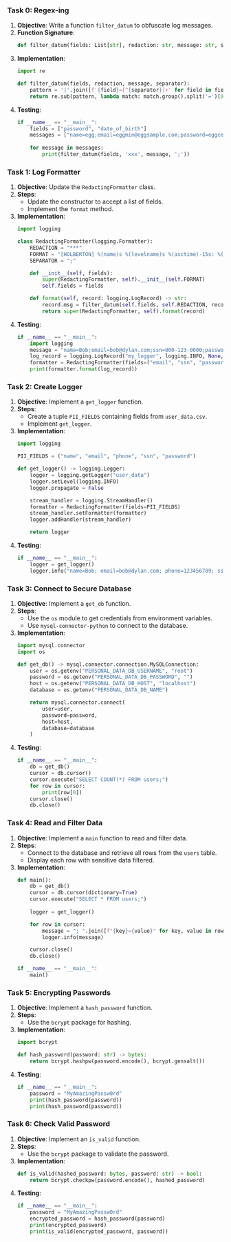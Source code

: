 ### Task 0: Regex-ing

1. **Objective**: Write a function `filter_datum` to obfuscate log messages.
2. **Function Signature**:
    ```python
    def filter_datum(fields: List[str], redaction: str, message: str, separator: str) -> str:
    ```
3. **Implementation**:
    ```python
    import re

    def filter_datum(fields, redaction, message, separator):
        pattern = '|'.join([f'{field}=[^{separator}]+' for field in fields])
        return re.sub(pattern, lambda match: match.group().split('=')[0] + '=' + redaction, message)
    ```
4. **Testing**:
    ```python
    if __name__ == "__main__":
        fields = ["password", "date_of_birth"]
        messages = ["name=egg;email=eggmin@eggsample.com;password=eggcellent;date_of_birth=12/12/1986;", "name=bob;email=bob@dylan.com;password=bobbycool;date_of_birth=03/04/1993;"]
        
        for message in messages:
            print(filter_datum(fields, 'xxx', message, ';'))
    ```

### Task 1: Log Formatter

1. **Objective**: Update the `RedactingFormatter` class.
2. **Steps**:
    - Update the constructor to accept a list of fields.
    - Implement the `format` method.
3. **Implementation**:
    ```python
    import logging

    class RedactingFormatter(logging.Formatter):
        REDACTION = "***"
        FORMAT = "[HOLBERTON] %(name)s %(levelname)s %(asctime)-15s: %(message)s"
        SEPARATOR = ";"

        def __init__(self, fields):
            super(RedactingFormatter, self).__init__(self.FORMAT)
            self.fields = fields

        def format(self, record: logging.LogRecord) -> str:
            record.msg = filter_datum(self.fields, self.REDACTION, record.msg, self.SEPARATOR)
            return super(RedactingFormatter, self).format(record)
    ```
4. **Testing**:
    ```python
    if __name__ == "__main__":
        import logging
        message = "name=Bob;email=bob@dylan.com;ssn=000-123-0000;password=bobby2019;"
        log_record = logging.LogRecord("my_logger", logging.INFO, None, None, message, None, None)
        formatter = RedactingFormatter(fields=("email", "ssn", "password"))
        print(formatter.format(log_record))
    ```

### Task 2: Create Logger

1. **Objective**: Implement a `get_logger` function.
2. **Steps**:
    - Create a tuple `PII_FIELDS` containing fields from `user_data.csv`.
    - Implement `get_logger`.
3. **Implementation**:
    ```python
    import logging

    PII_FIELDS = ("name", "email", "phone", "ssn", "password")

    def get_logger() -> logging.Logger:
        logger = logging.getLogger("user_data")
        logger.setLevel(logging.INFO)
        logger.propagate = False

        stream_handler = logging.StreamHandler()
        formatter = RedactingFormatter(fields=PII_FIELDS)
        stream_handler.setFormatter(formatter)
        logger.addHandler(stream_handler)

        return logger
    ```
4. **Testing**:
    ```python
    if __name__ == "__main__":
        logger = get_logger()
        logger.info("name=Bob; email=bob@dylan.com; phone=123456789; ssn=123-45-6789; password=my_password;")
    ```

### Task 3: Connect to Secure Database

1. **Objective**: Implement a `get_db` function.
2. **Steps**:
    - Use the `os` module to get credentials from environment variables.
    - Use `mysql-connector-python` to connect to the database.
3. **Implementation**:
    ```python
    import mysql.connector
    import os

    def get_db() -> mysql.connector.connection.MySQLConnection:
        user = os.getenv("PERSONAL_DATA_DB_USERNAME", "root")
        password = os.getenv("PERSONAL_DATA_DB_PASSWORD", "")
        host = os.getenv("PERSONAL_DATA_DB_HOST", "localhost")
        database = os.getenv("PERSONAL_DATA_DB_NAME")

        return mysql.connector.connect(
            user=user,
            password=password,
            host=host,
            database=database
        )
    ```
4. **Testing**:
    ```python
    if __name__ == "__main__":
        db = get_db()
        cursor = db.cursor()
        cursor.execute("SELECT COUNT(*) FROM users;")
        for row in cursor:
            print(row[0])
        cursor.close()
        db.close()
    ```

### Task 4: Read and Filter Data

1. **Objective**: Implement a `main` function to read and filter data.
2. **Steps**:
    - Connect to the database and retrieve all rows from the `users` table.
    - Display each row with sensitive data filtered.
3. **Implementation**:
    ```python
    def main():
        db = get_db()
        cursor = db.cursor(dictionary=True)
        cursor.execute("SELECT * FROM users;")
        
        logger = get_logger()

        for row in cursor:
            message = "; ".join([f"{key}={value}" for key, value in row.items()])
            logger.info(message)

        cursor.close()
        db.close()

    if __name__ == "__main__":
        main()
    ```

### Task 5: Encrypting Passwords

1. **Objective**: Implement a `hash_password` function.
2. **Steps**:
    - Use the `bcrypt` package for hashing.
3. **Implementation**:
    ```python
    import bcrypt

    def hash_password(password: str) -> bytes:
        return bcrypt.hashpw(password.encode(), bcrypt.gensalt())
    ```
4. **Testing**:
    ```python
    if __name__ == "__main__":
        password = "MyAmazingPassw0rd"
        print(hash_password(password))
        print(hash_password(password))
    ```

### Task 6: Check Valid Password

1. **Objective**: Implement an `is_valid` function.
2. **Steps**:
    - Use the `bcrypt` package to validate the password.
3. **Implementation**:
    ```python
    def is_valid(hashed_password: bytes, password: str) -> bool:
        return bcrypt.checkpw(password.encode(), hashed_password)
    ```
4. **Testing**:
    ```python
    if __name__ == "__main__":
        password = "MyAmazingPassw0rd"
        encrypted_password = hash_password(password)
        print(encrypted_password)
        print(is_valid(encrypted_password, password))
    ```